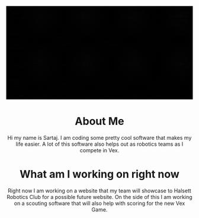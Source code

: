 <link rel = "stylesheet" type = "text/css" href = "style.css" />
<body>
    <img width="1440" alt="Screen Shot 2020-07-24 at 2 11 35 PM" src="https://raw.githubusercontent.com/Sartaj21/Sartaj21/master/Hi%20I%20am%20Sartaj%20Gill.gif"></img>
    <div class="AboutMe">
        <center><h1>About Me </h1></center>
        <center><p>Hi my name is Sartaj. I am coding some pretty cool software that makes my life easier. A lot of this software also helps out as robotics teams as I compete in Vex.</center>
    </div>
    <center><h1>What am I working on right now</h1>
    <p>Right now I am working on a website that my team will showcase to Halsett Robotics Club for a possible future website. On the side of this I am working on a scouting software that will also help with scoring for the new Vex Game.</center>
</body>